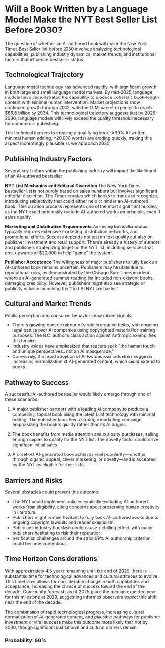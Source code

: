 # Will a Book Written by a Language Model Make the NYT Best Seller List Before 2030?

The question of whether an AI-authored book will make the New York Times Best Seller list before 2030 involves analyzing technological capabilities, publishing industry dynamics, market trends, and institutional factors that influence bestseller status.

## Technological Trajectory

Language model technology has advanced rapidly, with significant growth in both large and small language model markets. By mid-2025, language models have demonstrated the capability to produce coherent, book-length content with minimal human intervention. Market projections show continued growth through 2032, with the LLM market expected to reach $66.8 billion by 2034. This technological trajectory suggests that by 2029-2030, language models will likely exceed the quality threshold necessary for commercial publishing.

The technical barriers to creating a qualifying book (≥99% AI-written, minimal human editing, ≥20,000 words) are eroding quickly, making this aspect increasingly plausible as we approach 2030.

## Publishing Industry Factors

Several key factors within the publishing industry will impact the likelihood of an AI-authored bestseller:

**NYT List Mechanics and Editorial Discretion**
The New York Times bestseller list is not purely based on sales numbers but involves significant editorial discretion. The Times curates which books to track and recognize, introducing subjectivity that could either help or hinder an AI-authored book. This curation process represents one of the most significant hurdles, as the NYT could potentially exclude AI-authored works on principle, even if sales qualify.

**Marketing and Distribution Requirements**
Achieving bestseller status typically requires extensive marketing, distribution networks, and promotional efforts. Success depends not just on text quality but also on publisher investment and retail support. There's already a history of authors and publishers strategizing to get on the NYT list, including services that cost upwards of $20,000 to help "game" the system.

**Publisher Acceptance**
The willingness of major publishers to fully back an AI-authored book remains uncertain. Publishers may hesitate due to reputational risks, as demonstrated by the Chicago Sun-Times incident where an AI-generated summer reading list included non-existent books, damaging credibility. However, publishers might also see strategic or publicity value in launching the "first AI NYT bestseller."

## Cultural and Market Trends

Public perception and consumer behavior show mixed signals:

- There's growing concern about AI's role in creative fields, with ongoing legal battles over AI companies using copyrighted material for training purposes. The B.C. author's class action against Anthropic exemplifies this tension.
- Industry voices have emphasized that readers seek "the human touch and unique perspectives...not an AI masquerade."
- Conversely, the rapid adoption of AI tools across industries suggests increasing normalization of AI-generated content, which could extend to books.

## Pathway to Success

A successful AI-authored bestseller would likely emerge through one of these scenarios:

1. A major publisher partners with a leading AI company to produce a compelling, topical book using the latest LLM technology with minimal editing. The publisher launches a strategic marketing campaign emphasizing the book's quality rather than its AI origins.

2. The book benefits from media attention and curiosity purchases, selling enough copies to qualify for the NYT list. The novelty factor could drive significant initial sales.

3. A breakout AI-generated book achieves viral popularity—whether through organic appeal, clever marketing, or novelty—and is accepted by the NYT as eligible for their lists.

## Barriers and Risks

Several obstacles could prevent this outcome:

- The NYT could implement policies explicitly excluding AI-authored works from eligibility, citing concerns about preserving human creativity in literature.
- Publishers might remain hesitant to fully back AI-authored books due to ongoing copyright lawsuits and reader skepticism.
- Public and industry backlash could cause a chilling effect, with major publishers hesitating to risk their reputation.
- Verification challenges around the strict 99% AI authorship criterion could become contentious.

## Time Horizon Considerations

With approximately 4.5 years remaining until the end of 2029, there is substantial time for technological advances and cultural attitudes to evolve. This timeframe allows for considerable change in both capabilities and acceptance, increasing the chance of success toward the end of the decade. Community forecasts as of 2025 place the median expected year for this milestone at 2029, suggesting informed observers expect this shift near the end of the decade.

The combination of rapid technological progress, increasing cultural normalization of AI-generated content, and plausible pathways for publisher investment or viral success make this outcome more likely than not by 2030, though significant institutional and cultural barriers remain.

### Probability: 60%